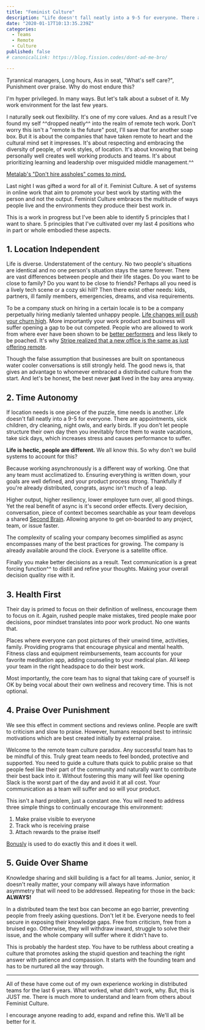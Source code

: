 ```yaml
---
title: "Feminist Culture"
description: "Life doesn't fall neatly into a 9-5 for everyone. There are appointments, sick children, dry cleaning, night owls and early birds. Life is hectic, people are different. We all know this. So why don't we build systems to account for this?"
date: "2020-01-17T10:13:35.239Z"
categories:
  - Teams
  - Remote
  - Culture
published: false
# canonicalLink: https://blog.fission.codes/dont-ad-me-bro/

---
```

Tyrannical managers, Long hours, Ass in seat, "What's self care?", Punishment over praise. Why do most endure this?

I'm hyper privileged. In many ways. But let's talk about a subset of it. My work environment for the last few years.

I naturally seek out flexibility. It's one of my core values. And as a result I've found my self ^^dropped neatly^^ into the realm of remote tech work. Don't worry this isn't a "remote is the future" post, I'll save that for another soap box. But it is about the companies that have taken remote to heart and the cultural mind set it impresses. It's about respecting and embracing the diversity of people, of work styles, of location. It's about knowing that being personally well creates well working products and teams. It's about prioritizing learning and leadership over misguided middle management.^^

[Metalab's "Don't hire assholes" comes to mind.](https://hazelhq.com/blog/metalab-founder-no-asshole-policy/)

Last night I was gifted a word for all of it. Feminist Culture. A set of systems in online work that aim to promote your best work by starting with the person and not the output. Feminist Culture embraces the multitude of ways people live and the environments they produce their best work in.

This is a work in progress but I've been able to identify 5 principles that I want to share. 5 principles that I've cultivated over my last 4 positions who in part or whole embodied these aspects.

## 1. Location Independent

Life is diverse. Understatement of the century. No two people's situations are identical and no one person's situation stays the same forever. There are vast differences between people and their life stages. Do you want to be close to family? Do you want to be close to friends? Perhaps all you need is a lively tech scene or a cozy ski hill? Then there exist other needs: kids, partners, ill family members, emergencies, dreams, and visa requirements.

To be a company stuck on hiring in a certain locale is to be a company perpetually hiring medianly talented unhappy people. [Life changes will push your churn high](https://www.predictiveindex.com/blog/remote-work-improves-employee-productivity-happiness-retention/). More importantly your work product and business will suffer opening a gap to be out competed. People who are allowed to work from where ever have been shown to be [better performers](https://www.predictiveindex.com/blog/remote-work-improves-employee-productivity-happiness-retention/) and less likely to be poached. It's why [Stripe realized that a new office is the same as just offering remote](https://stripe.com/en-ca/blog/remote-hub).

Though the false assumption that businesses are built on spontaneous water cooler conversations is still strongly held. The good news is, that gives an advantage to whomever embraced a distributed culture from the start. And let's be honest, the best never **just** lived in the bay area anyway.

## 2. Time Autonomy

If location needs is one piece of the puzzle, time needs is another. Life doesn't fall neatly into a 9-5 for everyone. There are appointments, sick children, dry cleaning, night owls, and early birds. If you don't let people structure their own day then you inevitably force them to waste vacations, take sick days, which increases stress and causes performance to suffer.

**Life is hectic, people are different.** We all know this. So why don't we build systems to account for this?

Because working asynchronously is a different way of working. One that any team must acclimatized to. Ensuring everything is written down, your goals are well defined, and your product process strong. Thankfully if you're already distributed, congrats, async isn't much of a leap.

Higher output, higher resiliency, lower employee turn over, all good things. Yet the real benefit of async is it's second order effects. Every decision, conversation, piece of context becomes searchable as your team develops a shared [Second Brain](https://medium.com/swlh/how-i-use-my-second-brain-b5300d68e83a). Allowing anyone to get on-boarded to any project, team, or issue faster.

The complexity of scaling your company becomes simplified as async encompasses many of the best practices for growing. The company is already available around the clock. Everyone is a satellite office.

Finally you make better decisions as a result. Text communication is a great forcing function^^ to distill and refine your thoughts. Making your overall decision quality rise with it.

## 3. Health First
Their day is primed to focus on their definition of wellness, encourage them to focus on it. Again, rushed people make mistakes, tired people make poor decisions, poor mindset translates into poor work product. No one wants that.

Places where everyone can post pictures of their unwind time, activities, family. Providing programs that encourage physical and mental health. Fitness class and equipment reimbursements, team accounts for your favorite meditation app, adding counseling to your medical plan. All keep your team in the right headspace to do their best work.

Most importantly, the core team has to signal that taking care of yourself is OK by being vocal about their own wellness and recovery time. This is not optional.

## 4. Praise Over Punishment

We see this effect in comment sections and reviews online. People are swift to criticism and slow to praise. However, humans respond best to intrinsic motivations which are best created initially by external praise.

Welcome to the remote team culture paradox. Any successful team has to be mindful of this. Truly great team needs to feel bonded, protective and supported. You need to guide a culture thats quick to public praise so that people feel like their part of the community and naturally want to contribute their best back into it. Without fostering this many will feel like opening Slack is the worst part of the day and avoid it at all cost. Your communication as a team will suffer and so will your product.

This isn't a hard problem, just a constant one. You will need to address three simple things to continually encourage this environment:

1. Make praise visible to everyone
2. Track who is receiving praise
3. Attach rewards to the praise itself

[Bonusly](https://bonus.ly/) is used to do exactly this and it does it well.

## 5. Guide Over Shame

Knowledge sharing and skill building is a fact for all teams. Junior, senior, it doesn't really matter, your company will always have information asymmetry that will need to be addressed. Repeating for those in the back: **ALWAYS!**

In a distributed team the text box can become an ego barrier, preventing people from freely asking questions. Don't let it be. Everyone needs to feel secure in exposing their knowledge gaps. Free from criticism, free from a bruised ego. Otherwise, they will withdraw inward, struggle to solve their issue, and the whole company will suffer where it didn't have to.

This is probably the hardest step. You have to be ruthless about creating a culture that promotes asking the stupid question and teaching the right answer with patience and compassion. It starts with the founding team and has to be nurtured all the way through.

---

All of these have come out of my own experience working in distributed teams for the last 6 years. What worked, what didn't work, why. But, this is JUST me. There is much more to understand and learn from others about Feminist Culture.

I encourage anyone reading to add, expand and refine this. We'll all be better for it.